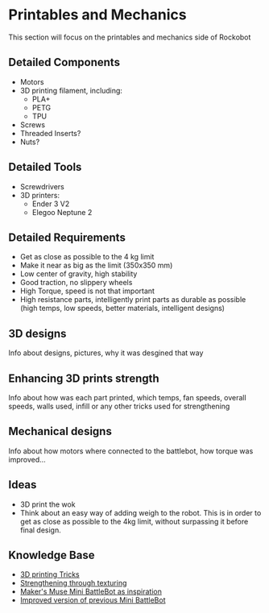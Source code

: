 # Printables and Mechanics
This section will focus on the printables and mechanics side of Rockobot

## Detailed Components
- Motors
- 3D printing filament, including:
    - PLA+
    - PETG
    - TPU
- Screws
- Threaded Inserts?
- Nuts?

## Detailed Tools
- Screwdrivers
- 3D printers:
    - Ender 3 V2
    - Elegoo Neptune 2

## Detailed Requirements
- Get as close as possible to the 4 kg limit
- Make it near as big as the limit (350x350 mm)
- Low center of gravity, high stability
- Good traction, no slippery wheels
- High Torque, speed is not that important
- High resistance parts, intelligently print parts as durable as possible (high temps, low speeds, better materials, intelligent designs)

## 3D designs
Info about designs, pictures, why it was desgined that way

## Enhancing 3D prints strength
Info about how was each part printed, which temps, fan speeds, overall speeds, walls used, infill or any other tricks used for strengthening

## Mechanical designs
Info about how motors where connected to the battlebot, how torque was improved...

## Ideas
- 3D print the wok
- Think about an easy way of adding weigh to the robot. This is in order to get as close as possible to the 4kg limit, without surpassing it before final design.

## Knowledge Base
- [3D printing Tricks](https://youtu.be/krrqydtneO0)
- [Strengthening through texturing](https://youtu.be/3-ygdNQThAs)
- [Maker's Muse Mini BattleBot as inspiration](https://www.youtube.com/watch?v=BvNRtRuOALw)
- [Improved version of previous Mini BattleBot](https://www.youtube.com/watch?v=YWOqAwXmvJU)
